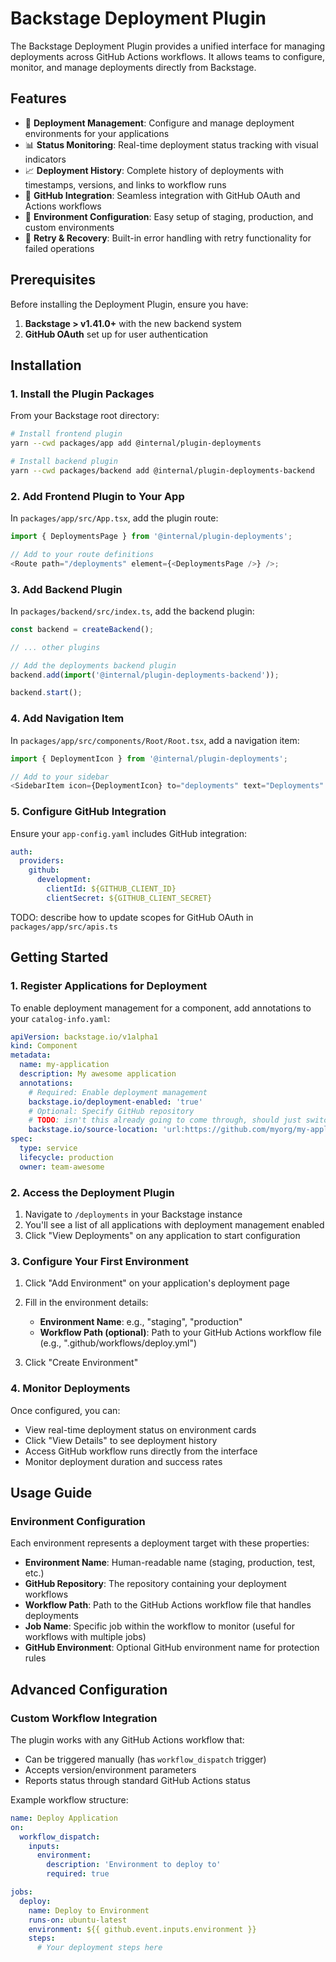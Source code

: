 # Backstage Deployment Plugin

The Backstage Deployment Plugin provides a unified interface for managing deployments across GitHub Actions workflows. It allows teams to configure, monitor, and manage deployments directly from Backstage.

## Features

- 🚀 **Deployment Management**: Configure and manage deployment environments for your applications
- 📊 **Status Monitoring**: Real-time deployment status tracking with visual indicators
- 📈 **Deployment History**: Complete history of deployments with timestamps, versions, and links to workflow runs
- 🔐 **GitHub Integration**: Seamless integration with GitHub OAuth and Actions workflows
- 🎯 **Environment Configuration**: Easy setup of staging, production, and custom environments
- 🔄 **Retry & Recovery**: Built-in error handling with retry functionality for failed operations

## Prerequisites

Before installing the Deployment Plugin, ensure you have:

1. **Backstage > v1.41.0+** with the new backend system
2. **GitHub OAuth** set up for user authentication

## Installation

### 1. Install the Plugin Packages

From your Backstage root directory:

```bash
# Install frontend plugin
yarn --cwd packages/app add @internal/plugin-deployments

# Install backend plugin
yarn --cwd packages/backend add @internal/plugin-deployments-backend
```

### 2. Add Frontend Plugin to Your App

In `packages/app/src/App.tsx`, add the plugin route:

```typescript
import { DeploymentsPage } from '@internal/plugin-deployments';

// Add to your route definitions
<Route path="/deployments" element={<DeploymentsPage />} />;
```

### 3. Add Backend Plugin

In `packages/backend/src/index.ts`, add the backend plugin:

```typescript
const backend = createBackend();

// ... other plugins

// Add the deployments backend plugin
backend.add(import('@internal/plugin-deployments-backend'));

backend.start();
```

### 4. Add Navigation Item

In `packages/app/src/components/Root/Root.tsx`, add a navigation item:

```typescript
import { DeploymentIcon } from '@internal/plugin-deployments';

// Add to your sidebar
<SidebarItem icon={DeploymentIcon} to="deployments" text="Deployments" />;
```

### 5. Configure GitHub Integration

Ensure your `app-config.yaml` includes GitHub integration:

```yaml
auth:
  providers:
    github:
      development:
        clientId: ${GITHUB_CLIENT_ID}
        clientSecret: ${GITHUB_CLIENT_SECRET}
```

TODO: describe how to update scopes for GitHub OAuth in `packages/app/src/apis.ts`

## Getting Started

### 1. Register Applications for Deployment

To enable deployment management for a component, add annotations to your `catalog-info.yaml`:

```yaml
apiVersion: backstage.io/v1alpha1
kind: Component
metadata:
  name: my-application
  description: My awesome application
  annotations:
    # Required: Enable deployment management
    backstage.io/deployment-enabled: 'true'
    # Optional: Specify GitHub repository
    # TODO: isn't this already going to come through, should just switch to github source annotation
    backstage.io/source-location: 'url:https://github.com/myorg/my-application'
spec:
  type: service
  lifecycle: production
  owner: team-awesome
```

### 2. Access the Deployment Plugin

1. Navigate to `/deployments` in your Backstage instance
2. You'll see a list of all applications with deployment management enabled
3. Click "View Deployments" on any application to start configuration

### 3. Configure Your First Environment

1. Click "Add Environment" on your application's deployment page
2. Fill in the environment details:

   - **Environment Name**: e.g., "staging", "production"
   - **Workflow Path (optional)**: Path to your GitHub Actions workflow file (e.g., ".github/workflows/deploy.yml")

3. Click "Create Environment"

### 4. Monitor Deployments

Once configured, you can:

- View real-time deployment status on environment cards
- Click "View Details" to see deployment history
- Access GitHub workflow runs directly from the interface
- Monitor deployment duration and success rates

## Usage Guide

### Environment Configuration

Each environment represents a deployment target with these properties:

- **Environment Name**: Human-readable name (staging, production, test, etc.)
- **GitHub Repository**: The repository containing your deployment workflows
- **Workflow Path**: Path to the GitHub Actions workflow file that handles deployments
- **Job Name**: Specific job within the workflow to monitor (useful for workflows with multiple jobs)
- **GitHub Environment**: Optional GitHub environment name for protection rules

## Advanced Configuration

### Custom Workflow Integration

The plugin works with any GitHub Actions workflow that:

- Can be triggered manually (has `workflow_dispatch` trigger)
- Accepts version/environment parameters
- Reports status through standard GitHub Actions status

Example workflow structure:

```yaml
name: Deploy Application
on:
  workflow_dispatch:
    inputs:
      environment:
        description: 'Environment to deploy to'
        required: true

jobs:
  deploy:
    name: Deploy to Environment
    runs-on: ubuntu-latest
    environment: ${{ github.event.inputs.environment }}
    steps:
      # Your deployment steps here
```
